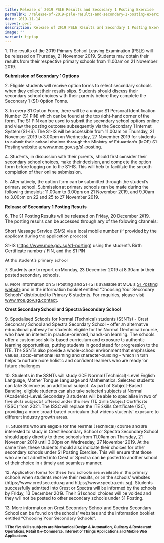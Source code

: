 ```yaml
---
title: Release of 2019 PSLE Results and Secondary 1 Posting Exercise
permalink: /release-of-2019-psle-results-and-secondary-1-posting-exercise/
date: 2019-11-14
layout: post
description: Release of 2019 PSLE Results and Secondary 1 Posting Exercise
image: ""
variant: tiptap
---
```

<p>1. The results of the 2019 Primary School Leaving Examination (PSLE) will
be released on Thursday, 21 November 2019. Students may obtain their results
from their respective primary schools from 11.00am on 21 November 2019.</p>
<p><strong>Submission of Secondary 1 Options</strong>
</p>
<p>2. Eligible students will receive option forms to select secondary schools
when they collect their results slips. Students should discuss their secondary
school choices with their parents before they complete the Secondary 1
(S1) Option Forms.</p>
<p>3. In every S1 Option Form, there will be a unique S1 Personal Identification
Number (S1 PIN) which can be found at the top right-hand corner of the
form. The S1 PIN can be used to submit the secondary school options online
and view the posting outcome subsequently via the Secondary 1 Internet
System (S1-IS). The S1-IS will be accessible from 11.00am on Thursday,
21 November 2019 to 3.00pm on Wednesday, 27 November 2019 for students
to submit their school choices through the Ministry of Education’s (MOE)
S1 Posting website at <a href="https://www.moe.gov.sg/s1-posting" rel="noopener noreferrer nofollow" target="_blank">www.moe.gov.sg/s1-posting</a>.</p>
<p>4. Students, in discussion with their parents, should first consider their
secondary school choices, make their decision, and complete the option
form before logging on to the S1-IS. This will help to facilitate the smooth
completion of their online submission.</p>
<p>5. Alternatively, the option form can be submitted through the student’s
primary school. Submission at primary schools can be made during the following
timeslots: 11.00am to 3.00pm on 21 November 2019, and 9.00am to 3.00pm
on 22 and 25 to 27 November 2019.</p>
<p><strong>Release of Secondary 1 Posting Results</strong>
</p>
<p>6. The S1 Posting Results will be released on Friday, 20 December 2019.
The posting results can be accessed through any of the following channels:</p>
<p>Short Message Service (SMS) via a local mobile number (if provided by
the applicant during the application process)</p>
<p>S1-IS (<a href="https://www.moe.gov.sg/s1-posting" rel="noopener noreferrer nofollow" target="_blank">https://www.moe.gov.sg/s1-posting</a>)
using the student’s Birth Certificate number / FIN, and the S1 PIN</p>
<p>At the student’s primary school</p>
<p>7. Students are to report on Monday, 23 December 2019 at 8.30am to their
posted secondary schools.</p>
<p>8. More information on S1 Posting and S1-IS is available at MOE’s <a href="https://www.moe.gov.sg/s1-posting" rel="noopener noreferrer nofollow" target="_blank">S1 Posting website</a> and
in the information booklet entitled “Choosing Your Secondary Schools” distributed
to Primary 6 students. For enquiries, please visit <a href="www.moe.gov.sg/contact" rel="noopener noreferrer nofollow" target="_blank">www.moe.gov.sg/contact</a>.</p>
<p><strong>Crest Secondary School and Spectra Secondary School</strong>
</p>
<p>9. Specialised Schools for Normal (Technical) students (SSNTs) - Crest
Secondary School and Spectra Secondary School – offer an alternative educational
pathway for students eligible for the Normal (Technical) course, who have
an interest in practice-oriented, hands-on learning. The schools offer
a customised skills-based curriculum and exposure to authentic learning
opportunities, putting students in good stead for progression to the ITE.
The SSNTs also provide a whole-school environment that emphasises values,
socio-emotional learning and character-building - which in turn helps to
nurture more holistic and confident learners who are ready for future challenges.</p>
<p>10. Students in the SSNTs will study GCE Normal (Technical)-Level English
Language, Mother Tongue Language and Mathematics. Selected students can
take Science as an additional subject. As part of Subject-Based Banding,
eligible students can also take selected subjects at Normal (Academic)-Level.
Secondary 3 students will be able to specialise in two of five skills subjects1
offered under the new ITE Skills Subject Certificate (ISSC) from 2021.
The ISSC will replace the ITE Skills Certificate (ISC), providing a more
broad-based curriculum that widens students’ exposure to different industry
growth areas.</p>
<p>11. Students who are eligible for the Normal (Technical) course and are
interested to study in Crest Secondary School or Spectra Secondary School
should apply directly to these schools from 11.00am on Thursday, 21 November
2019 until 3.00pm on Wednesday, 27 November 2019. At the same time, these
students should also indicate their choices for other secondary schools
under S1 Posting Exercise. This will ensure that those who are not admitted
into Crest or Spectra can be posted to another school of their choice in
a timely and seamless manner.</p>
<p>12. Application forms for these two schools are available at the primary
schools when students receive their results, or on the schools’ websites
(https://www.crestsec.edu.sg and https://www.spectra.edu.sg). Students
successfully admitted into Crest or Spectra will be informed by the schools
by Friday, 13 December 2019. Their S1 school choices will be voided and
they will not be posted to other secondary schools under S1 Posting.</p>
<p>13. More information on Crest Secondary School and Spectra Secondary School
can be found on the schools’ websites and the information booklet entitled
“Choosing Your Secondary Schools”.</p>
<p><strong><sub>1 The five skills subjects are Mechanical Design &amp; Automation, Culinary &amp; Restaurant Operations, Retail &amp; e-Commerce, Internet of Things Applications and Mobile Web Applications</sub></strong>
</p>
<p></p>